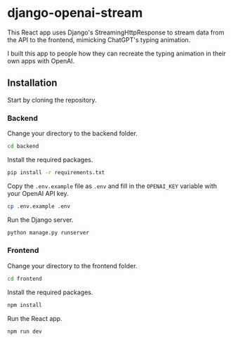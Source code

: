 # django-openai-stream

This React app uses Django's StreamingHttpResponse to stream data from the API to the frontend, mimicking ChatGPT's typing animation.

I built this app to people how they can recreate the typing animation in their own apps with OpenAI.

## Installation

Start by cloning the repository.

### Backend

Change your directory to the backend folder.

```bash
cd backend
```

Install the required packages.

```bash
pip install -r requirements.txt
```

Copy the `.env.example` file as `.env` and fill in the `OPENAI_KEY` variable with your OpenAI API key.

```bash
cp .env.example .env
```

Run the Django server.

```bash
python manage.py runserver
```

### Frontend

Change your directory to the frontend folder.

```bash
cd frontend
```

Install the required packages.

```bash
npm install
```

Run the React app.

```bash
npm run dev
```
